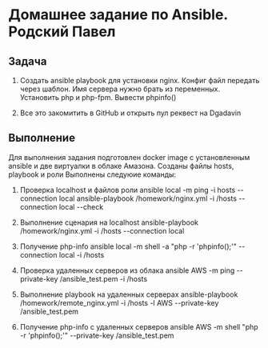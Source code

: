 # Домашнее задание по Ansible. Родский Павел
## Задача
1. Создать ansible playbook для установки nginx. Конфиг файл
   передать через шаблон. Имя сервера нужно брать из
   переменных. Установить php и php-fpm. Вывести phpinfo()

2. Все это закомитить в GitHub и открыть пул реквест на
   Dgadavin

## Выполнение
Для выполнения задания подготовлен docker image с установленным ansible и две виртуалки в облаке Амазона.
Созданы файлы hosts, playbook и роли
Выполнены следуюие команды:
1. Проверка localhost и файлов роли 
   ansible local -m ping -i hosts --connection local
   ansible-playbook /homework/nginx.yml  -i /hosts --connection local --check

2. Выполнение сценария на localhost
   ansible-playbook /homework/nginx.yml  -i /hosts --connection local
   
3. Получение php-info
   ansible local -m shell -a "php -r 'phpinfo();'" --connection local -i /hosts

4. Проверка удаленных серверов из облака
   ansible AWS -m ping --private-key /ansible_test.pem -i /hosts

5. Выполнение playbook на удаленных серверах
   ansible-playbook /homework/remote_nginx.yml  -i /hosts -l AWS --private-key /ansible_test.pem

6. Получение php-info с удаленных серверов
   ansible AWS -m shell "php -r 'phpinfo();'" --private-key /ansible_test.pem


